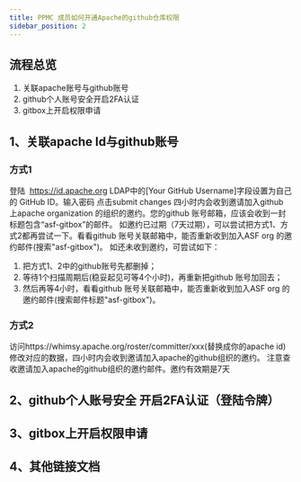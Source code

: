 ```yaml
---
title: PPMC 成员如何开通Apache的github仓库权限
sidebar_position: 2
---
```


## 流程总览
1. 关联apache账号与github账号
2. github个人账号安全开启2FA认证
3. gitbox上开启权限申请

## 1、关联apache Id与github账号
### 方式1 
登陆  https://id.apache.org LDAP中的[Your GitHub Username]字段设置为自己的 GitHub ID。输入密码 点击submit changes 四小时内会收到邀请加入github 上apache organization 的组织的邀约。您的github 账号邮箱，应该会收到一封标题包含“asf-gitbox”的邮件。
如邀约已过期（7天过期），可以尝试把方式1、方式2都再尝试一下。看看github 账号关联邮箱中，能否重新收到加入ASF org 的邀约邮件(搜索"asf-gitbox")。
如还未收到邀约，可尝试如下：
1. 把方式1、2中的github账号先都删掉；
2. 等待1个扫描周期后(稳妥起见可等4个小时)，再重新把github 账号加回去；
3. 然后再等4小时，看看github 账号关联邮箱中，能否重新收到加入ASF org 的邀约邮件(搜索邮件标题"asf-gitbox")。


### 方式2 
访问https://whimsy.apache.org/roster/committer/xxx(替换成你的apache id)  修改对应的数据，四小时内会收到邀请加入apache的github组织的邀约。
注意查收邀请加入apache的github组织的邀约邮件。邀约有效期是7天


## 2、github个人账号安全 开启2FA认证（登陆令牌）

## 3、gitbox上开启权限申请

## 4、其他链接文档
